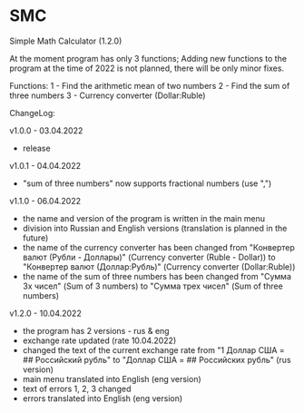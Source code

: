 # SMC
Simple Math Calculator (1.2.0)

At the moment program has only 3 functions;
Adding new functions to the program at the time of 2022 is not planned, there will be only minor fixes.

Functions:
1 - Find the arithmetic mean of two numbers
2 - Find the sum of three numbers
3 - Currency converter (Dollar:Ruble)

ChangeLog:

v1.0.0 - 03.04.2022
- release

v1.0.1 - 04.04.2022
- "sum of three numbers" now supports fractional numbers (use ",")

v1.1.0 - 06.04.2022
- the name and version of the program is written in the main menu
- division into Russian and English versions (translation is planned in the future)
- the name of the currency converter has been changed from "Конвертер валют (Рубли - Доллары)" (Currency converter (Ruble - Dollar)) to "Конвертер валют (Доллар:Рубль)" (Currency converter (Dollar:Ruble))
- the name of the sum of three numbers has been changed from "Сумма 3х чисел" (Sum of 3 numbers) to "Сумма трех чисел" (Sum of three numbers) 

v1.2.0 - 10.04.2022
- the program has 2 versions - rus & eng
- exchange rate updated (rate 10.04.2022)
- changed the text of the current exchange rate from "1 Доллар США = ## Российский рубль" to "Доллар США = ## Российских рубль" (rus version)
- main menu translated into English (eng version)
- text of errors 1, 2, 3 changed
- errors translated into English (eng version)
